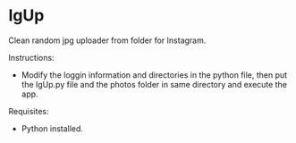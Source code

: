 # IgUp
Clean random jpg uploader from folder for Instagram.

Instructions:

- Modify the loggin information and directories in the python file, then put the IgUp.py file and the photos folder in same directory and execute the app.

Requisites:

- Python installed.
